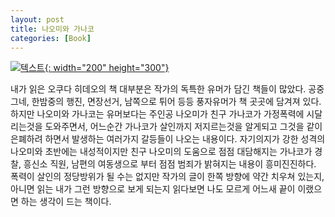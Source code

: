 ```yaml
---
layout: post
title: 나오미와 가나코
categories: [Book]
---
```


[![텍스트](http://image.yes24.com/momo/TopCate501/MidCate003/50026096.jpg){: width="200" height="300"}](http://www.yes24.com/Product/Goods/17914614?scode=029)

내가 읽은 오쿠다 히데오의 책 대부분은 작가의 독특한 유머가 담긴 책들이 많았다.
공중그네, 한밤중의 행진, 면장선거, 남쪽으로 튀어 등등 풍자유머가 책 곳곳에 담겨져 있다. 하지만 나오미와 가나코는 유머보다는 주인공 나오미가 친구 가나코가 가정폭력에 
시달리는것을 도와주면서, 어느순간 가나코가 살인까지 저지르는것을 알게되고 그것을 같이 은폐하려 하면서 발생하는 여러가지 갈등들이 나오는 내용이다.
자기의지가 강한 성격의 나오미와 초반에는 내성적이지만 친구 나오미의 도움으로 점점 대담해지는 가나코가 경찰, 흥신소 직원, 남편의 여동생으로 부터 점점 범죄가 밝혀지는 
내용이 흥미진진하다. 폭력이 살인의 정당방위가 될 수는 없지만 작가의 글이 한쪽 방향에 약간 치우쳐 있는지, 아니면 읽는 내가 그런 방향으로 보게 되는지 읽다보면 나도 
모르게 어느새 끝이 이랬으면 하는 생각이 드는 책이다.
